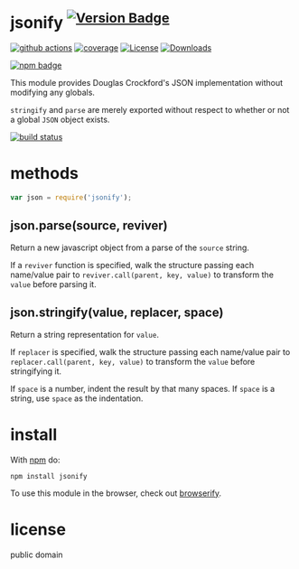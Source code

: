 # jsonify <sup>[![Version Badge][npm-version-svg]][package-url]</sup>

[![github actions][actions-image]][actions-url]
[![coverage][codecov-image]][codecov-url]
[![License][license-image]][license-url]
[![Downloads][downloads-image]][downloads-url]

[![npm badge][npm-badge-png]][package-url]

This module provides Douglas Crockford's JSON implementation without modifying any globals.

`stringify` and `parse` are merely exported without respect to whether or not a global `JSON` object exists.

[![build status](https://secure.travis-ci.org/ljharb/jsonify.png)](https://travis-ci.org/ljharb/jsonify)

# methods

``` js
var json = require('jsonify');
```

## json.parse(source, reviver)

Return a new javascript object from a parse of the `source` string.

If a `reviver` function is specified, walk the structure passing each name/value pair to `reviver.call(parent, key, value)` to transform the `value` before parsing it.

## json.stringify(value, replacer, space)

Return a string representation for `value`.

If `replacer` is specified, walk the structure passing each name/value pair to `replacer.call(parent, key, value)` to transform the `value` before stringifying it.

If `space` is a number, indent the result by that many spaces.
If `space` is a string, use `space` as the indentation.

# install

With [npm](https://npmjs.org) do:

```
npm install jsonify
```

To use this module in the browser, check out
[browserify](https://github.com/browserify/browserify).

# license

public domain

[package-url]: https://npmjs.org/package/jsonify
[npm-version-svg]: https://versionbadg.es/ljharb/jsonify.svg
[deps-svg]: https://david-dm.org/ljharb/jsonify.svg
[deps-url]: https://david-dm.org/ljharb/jsonify
[dev-deps-svg]: https://david-dm.org/ljharb/jsonify/dev-status.svg
[dev-deps-url]: https://david-dm.org/ljharb/jsonify#info=devDependencies
[npm-badge-png]: https://nodei.co/npm/jsonify.png?downloads=true&stars=true
[license-image]: https://img.shields.io/npm/l/jsonify.svg
[license-url]: LICENSE
[downloads-image]: https://img.shields.io/npm/dm/jsonify.svg
[downloads-url]: https://npm-stat.com/charts.html?package=jsonify
[codecov-image]: https://codecov.io/gh/ljharb/jsonify/branch/main/graphs/badge.svg
[codecov-url]: https://app.codecov.io/gh/ljharb/jsonify/
[actions-image]: https://img.shields.io/endpoint?url=https://github-actions-badge-u3jn4tfpocch.runkit.sh/ljharb/jsonify
[actions-url]: https://github.com/ljharb/jsonify/actions
